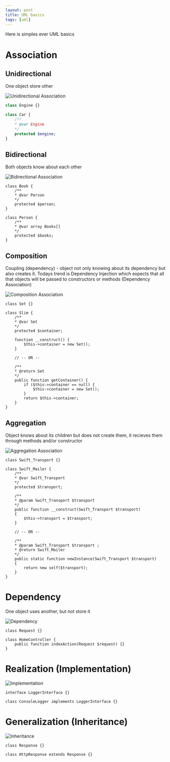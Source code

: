 ```yaml
---
layout: post
title: UML basics
tags: [uml]
---
```


Here is simples ever UML basics

Association
===========


Unidirectional
--------------

One object store other

![Unidirectional Association](/examples/uml_basics/Association/Unidirectional/UML.svg)

```php
class Engine {}

class Car {
    /**
    * @var Engine
    */
    protected $engine;
}
```

Bidirectional
-------------

Both objects know about each other

![Bidirectional Association](/examples/uml_basics/Association/Bidirectional/UML.svg)

    class Book {
        /**
        * @var Person
        */
        protected $person;
    }

    class Person {
        /**
        * @var array Books[]
        */
        protected $books;
    }


Composition
-----------

Coupling (dependency) - object not only knowing about its dependency but also creates it. Todays trend is Dependency Injection which expects that all that objects will be passed to constructors or methods (Dependency Association)

![Composition Association](/examples/uml_basics/Association/Composition/UML.svg)

    class Set {}

    class Slim {
        /**
        * @var Set
        */
        protected $container;

        function __construct() {
            $this->container = new Set();
        }

        // -- OR --

        /**
        * @return Set
        */
        public function getContainer() {
            if ($this->container == null) {
                $this->container = new Set();
            }
            return $this->container;
        }
    }


Aggregation
-----------

Object knows about its children but does not create them, it recieves them through methods and/or constructor

![Aggregation Association](/examples/uml_basics/Association/Aggregation/UML.svg)

    class Swift_Transport {}

    class Swift_Mailer {
        /**
        * @var Swift_Transport
        */
        protected $transport;

        /**
        * @param Swift_Transport $transport
        */
        public function __construct(Swift_Transport $transport)
        {
            $this->transport = $transport;
        }

        // -- OR --

        /**
        * @param Swift_Transport $transport ;
        * @return Swift_Mailer
        */
        public static function newInstance(Swift_Transport $transport)
        {
            return new self($transport);
        }
    }


Dependency
==========

One object uses another, but not store it

![Dependency](/examples/uml_basics/Dependency/UML.svg)

    class Request {}

    class HomeController {
        public function indexAction(Request $request) {}
    }


Realization (Implementation)
============================

![Implementation](/examples/uml_basics/Realization/UML.svg)

    interface LoggerInterface {}

    class ConsoleLogger implements LoggerInterface {}


Generalization (Inheritance)
============================

![Inheritance](/examples/uml_basics/Generalization/UML.svg)

    class Response {}

    class HttpResponse extends Response {}
